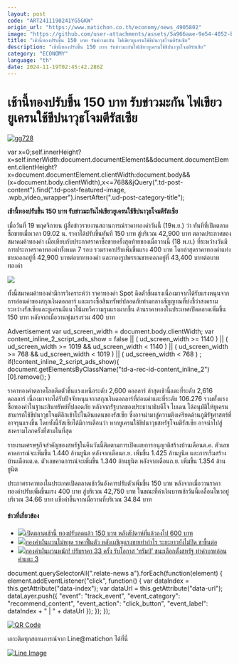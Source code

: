 ```yaml
---
layout: post
code: "ART2411190241YG5GKW"
origin_url: "https://www.matichon.co.th/economy/news_4905802"
image: "https://github.com/user-attachments/assets/5a966aae-9e54-4052-bc7b-b059c66d6de6"
title: "เช้านี้ทองปรับขึ้น 150 บาท รับข่าวมะกัน ไฟเขียวยูเครนใช้ขีปนาวุธโจมตีรัสเซีย"
description: "เช้านี้ทองปรับขึ้น 150 บาท รับข่าวมะกันไฟเขียวยูเครนใช้ขีปนาวุธโจมตีรัสเซีย"
category: "ECONOMY"
language: "th"
date: 2024-11-19T02:45:42.286Z
---
```


# เช้านี้ทองปรับขึ้น 150 บาท รับข่าวมะกัน ไฟเขียวยูเครนใช้ขีปนาวุธโจมตีรัสเซีย

[![](https://www.matichon.co.th/wp-content/uploads/2024/11/gg728-7.jpg "gg728")](https://www.matichon.co.th/wp-content/uploads/2024/11/gg728-7.jpg)

var x=0;self.innerHeight?x=self.innerWidth:document.documentElement&&document.documentElement.clientHeight?x=document.documentElement.clientWidth:document.body&&(x=document.body.clientWidth),x<=768&&jQuery(".td-post-content").find(".td-post-featured-image, .wpb\_video\_wrapper").insertAfter(".ud-post-category-title");

**เช้านี้ทองปรับขึ้น 150 บาท รับข่าวมะกันไฟเขียวยูเครนใช้ขีปนาวุธโจมตีรัสเซีย**

เมื่อวันที่ 19 พฤศจิกายน ผู้สื่อข่าวรายงานสถานการณ์ราคาทองคำวันนี้ (19พ.ย.) ว่า ทันทีที่เปิดตลาดซื้อขายเมื่อเวลา 09.02 น. ราคาได้ปรับขึ้นทันที 150 บาท สู่บริเวณ 42,900 บาท ตลาดประกาศของสมาคมค้าทองคำ เมื่อเทียบกับประกาศราคาซื้อขายครั้งสุดท้ายของเมื่อวานนี้ (18 พ.ย.) ที่ระหว่างวันมีการประกาศราคาทองคำทั้งหมด 7 รอบ รวมราคาปรับเพิ่มขึ้นแรง 400 บาท โดยล่าสุดราคาทองคำแท่งขายออกอยู่ที่ 42,900 บาทต่อบาททองคำ และทองรูปพรรณขายออกอยู่ที่ 43,400 บาทต่อบาททองคำ

![](https://www.matichon.co.th/wp-content/uploads/2024/11/ทอง1-1.png)

ทั้งนี้สมาคมค้าทองคำมีการวิเคราะห์ว่า ราคาทองคํา Spot ดีดตัวขึ้นแรงเนื่องมาจากได้รับแรงหนุนจากการอ่อนค่าของสกุลเงินดอลลาร์ และแรงซื้อสินทรัพย์ปลอดภัยท่ามกลางสัญญาณที่บ่งชี้ว่าสงครามระหว่างรัสเซียและยูเครนมีแนวโน้มทวีความรุนแรงมากขึ้น ด้านราคาทองในประเทศเปิดตลาดเพิ่มขึ้น 150 บาท หลังจากเมื่อวานพุ่งแรงรวม 400 บาท

Advertisement var ud\_screen\_width = document.body.clientWidth; var content\_inline\_2\_script\_ads\_show = false || ( ud\_screen\_width >= 1140 ) || ( ud\_screen\_width >= 1019 && ud\_screen\_width < 1140 ) || ( ud\_screen\_width >= 768 && ud\_screen\_width < 1019 ) || ( ud\_screen\_width < 768 ) ; if(!content\_inline\_2\_script\_ads\_show){ document.getElementsByClassName("td-a-rec-id-content\_inline\_2")\[0\].remove(); }

ราคาทองคำตลาดโลกดีดตัวขึ้นแรงเหนือระดับ 2,600 ดอลลาร์ ล่าสุดเช้านี้แตะที่ระดับ 2,616 ดอลลาร์ เนื่องมาจากได้รับปัจจัยหนุนจากสกุลเงินดอลลาร์ที่อ่อนค่าแตะที่ระดับ 106.276 รวมทั้งแรงซื้อทองคำในฐานะสินทรัพย์ที่ปลอดภัย หลังจากรัฐบาลของประธานาธิบดีโจ ไบเดน ได้อนุมัติให้ยูเครนสามารถใช้ขีปนาวุธโจมตีลึกเข้าไปในดินแดนของรัสเซีย ซึ่งอาจนำมาสู่ความตึงเครียดด้านภูมิรัฐศาสตร์ที่อาจรุนแรงขึ้น โดยทั้งนี้รัสเซียได้มีการเตือนว่า หากยูเครนใช้ขีปนาวุธสหรัฐโจมตีรัสเซีย อาจนำไปสู่สงครามโลกครั้งที่สามในที่สุด

รายงานเศรษฐกิจสำคัญของสหรัฐในคืนวันนี้ติดตามการเปิดเผยการอนุญาติสร้างบ้านเดือนต.ค. ตัวเลขคาดการณ์จะเพิ่มขึ้น 1.440 ล้านยูนิต หลังจากเดือนก.ย. เพิ่มขึ้น 1.425 ล้านยูนิต และการเริ่มสร้างบ้านเดือนต.ค. ตัวเลขคาดการณ์จะเพิ่มขึ้น 1.340 ล้านยูนิต หลังจากเดือนก.ย. เพิ่มขึ้น 1.354 ล้านยูนิต

ประกาศราคาทองในประเทศเปิดตลาดเช้าวันอังคารปรับตัวเพิ่มขึ้น 150 บาท หลังจากเมื่อวานราคาทองคำปรับเพิ่มขึ้นแรง 400 บาท สู่บริเวณ 42,750 บาท ในขณะที่ค่าเงินบาทเช้าวันนี้เคลื่อนไหวอยู่บริเวณ 34.66 บาท แข็งค่าขึ้นจากเมื่อวานที่บริเวณ 34.84 บาท

#### ข่าวที่เกี่ยวข้อง

*   [![](https://www.matichon.co.th/wp-content/uploads/2024/11/gg728-5.jpg)เปิดตลาดเช้านี้ ทองปรับลดแล้ว 150 บาท หลังสัปดาห์ที่แล้วลงไป 600 บาท](https://www.matichon.co.th/economy/news_4892340)
*   [![](https://www.matichon.co.th/wp-content/uploads/2024/11/gg728-4.jpg)ทองคำผันผวนไม่หยุด ราคาฟื้นตัว หลังเผชิญแรงขายทำกำไร ระยะยาวยังไม่ปิด ขาขึ้นต่อ](https://www.matichon.co.th/economy/news_4889275)
*   [![](https://www.matichon.co.th/wp-content/uploads/2024/11/pp.jpg)ทองคำผันผวนหนัก! ปรับราคา 33 ครั้ง รับโอกาส ‘ทรัมป์’ ชนะเลือกตั้งสหรัฐ ทำค่าบาทอ่อนค่าแตะ 3](https://www.matichon.co.th/economy/news_4885538)

document.querySelectorAll(".relate-news a").forEach(function(element) { element.addEventListener("click", function() { var dataIndex = this.getAttribute("data-index"); var dataUrl = this.getAttribute("data-url"); dataLayer.push({ "event": "track\_event", "event\_category": "recommend\_content", "event\_action": "click\_button", "event\_label": dataIndex + " | " + dataUrl }); }); });

[![QR Code](https://www.matichon.co.th/wp-content/uploads/2023/07/wob1371z.jpg)](https://lin.ee/ht0nDxX)

เกาะติดทุกสถานการณ์จาก Line@matichon ได้ที่นี่

[![Line Image](https://www.matichon.co.th/wp-content/uploads/2023/07/th.png)](https://lin.ee/ht0nDxX)
